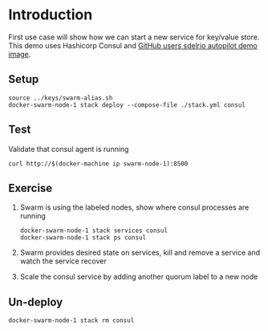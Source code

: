 # Introduction

First use case will show how we can start a new service for key/value store.  This demo uses Hashicorp Consul and [GitHub users sdelrio autopilot demo image](https://github.com/sdelrio/consul).

## Setup

```
source ../keys/swarm-alias.sh
docker-swarm-node-1 stack deploy --compose-file ./stack.yml consul
```

## Test

Validate that consul agent is running
```
curl http://$(docker-machine ip swarm-node-1):8500
```

## Exercise

1. Swarm is using the labeled nodes, show where consul processes are running
   ```
   docker-swarm-node-1 stack services consul
   docker-swarm-node-1 stack ps consul
   ```

1. Swarm provides desired state on services, kill and remove a service and watch the service recover

1. Scale the consul service by adding another quorum label to a new node

## Un-deploy

```
docker-swarm-node-1 stack rm consul
```
